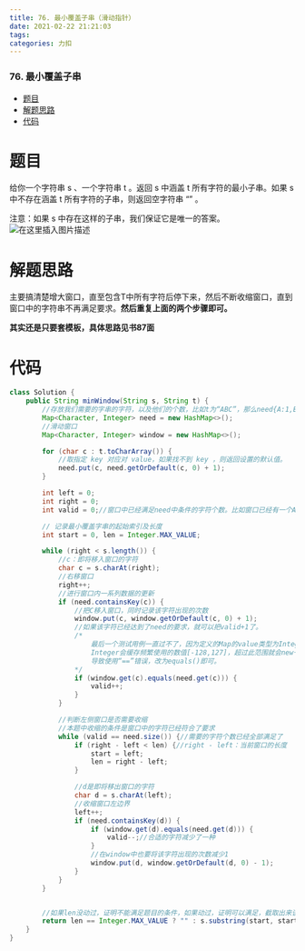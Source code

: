 ```yaml
---
title: 76. 最小覆盖子串（滑动指针）
date: 2021-02-22 21:21:03
tags: 
categories: 力扣
---
```


<!--more-->

### 76\. 最小覆盖子串

- [题目](#_2)
- [解题思路](#_8)
- [代码](#_15)

# 题目

给你一个字符串 s 、一个字符串 t 。返回 s 中涵盖 t 所有字符的最小子串。如果 s 中不存在涵盖 t 所有字符的子串，则返回空字符串 “” 。

注意：如果 s 中存在这样的子串，我们保证它是唯一的答案。  
![在这里插入图片描述](https://img-blog.csdnimg.cn/20210222211234950.png?x-oss-process=image/watermark,type_ZmFuZ3poZW5naGVpdGk,shadow_10,text_aHR0cHM6Ly9ibG9nLmNzZG4ubmV0L3FxXzIxMDQwNTU5,size_16,color_FFFFFF,t_70)

# 解题思路

主要搞清楚增大窗口，直至包含T中所有字符后停下来，然后不断收缩窗口，直到窗口中的字符串不再满足要求。**然后重复上面的两个步骤即可。**

**其实还是只要套模板，具体思路见书87面**

# 代码

```java
class Solution {
    public String minWindow(String s, String t) {
        //存放我们需要的字串的字符，以及他们的个数，比如t为“ABC”，那么need{A:1,B:1,C:1}
        Map<Character, Integer> need = new HashMap<>();
        //滑动窗口
        Map<Character, Integer> window = new HashMap<>();

        for (char c : t.toCharArray()) {
            //取指定 key 对应对 value，如果找不到 key ，则返回设置的默认值。
            need.put(c, need.getOrDefault(c, 0) + 1);
        }

        int left = 0;
        int right = 0;
        int valid = 0;//窗口中已经满足need中条件的字符个数。比如窗口已经有一个A了，那么valid=1

        // 记录最小覆盖字串的起始索引及长度
        int start = 0, len = Integer.MAX_VALUE;

        while (right < s.length()) {
            //c：即将移入窗口的字符
            char c = s.charAt(right);
            //右移窗口
            right++;
            //进行窗口内一系列数据的更新
            if (need.containsKey(c)) {
                //把C移入窗口，同时记录该字符出现的次数
                window.put(c, window.getOrDefault(c, 0) + 1);
                //如果该字符已经达到了need的要求，就可以把valid+1了。
                /*
                    最后一个测试用例一直过不了，因为定义的Map的value类型为Integer是对象，
                    Integer会缓存频繁使用的数值[-128,127]，超过此范围就会new一个对象，
                    导致使用“==”错误，改为equals()即可。
                */
                if (window.get(c).equals(need.get(c))) {
                    valid++;
                }
            }

            //判断左侧窗口是否需要收缩
            //本题中收缩的条件是窗口中的字符已经符合了要求
            while (valid == need.size()) {//需要的字符个数已经全部满足了
                if (right - left < len) {//right - left：当前窗口的长度
                    start = left;
                    len = right - left;
                }

                //d是即将移出窗口的字符
                char d = s.charAt(left);
                //收缩窗口左边界
                left++;
                if (need.containsKey(d)) {
                    if (window.get(d).equals(need.get(d))) {
                        valid--;//合适的字符减少了一种
                    }
                    //在window中也要将该字符出现的次数减少1
                    window.put(d, window.getOrDefault(d, 0) - 1);
                }
            }
        }


        //如果len没动过，证明不能满足题目的条件，如果动过，证明可以满足，截取出来该字串即可
        return len == Integer.MAX_VALUE ? "" : s.substring(start, start + len);
    }
}
```